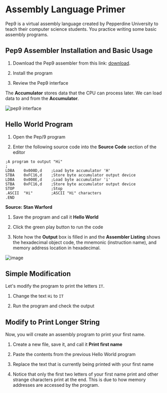# Assembly Language Primer

Pep9 is a virtual assembly language created by Pepperdine University to teach their computer science students. You practice writing some basic assembly programs.

## Pep9 Assembler Installation and Basic Usage
1. Download the Pep9 assembler from this link: [download](https://computersystemsbook.com/5th-edition/pep9/).

1. Install the program

1. Review the Pep9 interface

The **Accumulator** stores data that the CPU can process later. We can load data to and from the **Accumulator**.

![pep9 interface](https://github.com/it-academy-svhec/intro-to-programming/assets/61634762/cdf8a07d-28da-4838-9f91-c1b344a86788)


## Hello World Program
1. Open the Pep/9 program

1. Enter the following source code into the **Source Code** section of the editor
 
```
;A program to output "Hi"
;
LDBA    0x000D,d    ;Load byte accumulator 'H'
STBA    0xFC16,d    ;Store byte accumulator output device
LDBA    0x000E,d    ;Load byte accumulator 'i'
STBA    0xFC16,d    ;Store byte accumulator output device
STOP                ;Stop
.ASCII  "Hi"        ;ASCII "Hi" characters
.END
```
**Source: Stan Warford**

1. Save the program and call it **Hello World**

1. Click the green play button to run the code

1. Note how the **Output** box is filled in and the **Assembler Listing** shows the hexadecimal object code, the mnemonic (instruction name), and memory address location in hexadecimal.

![image](https://github.com/it-academy-svhec/intro-to-programming/assets/61634762/c923e5cb-bdc7-479a-9f29-f00831724abc)

## Simple Modification
Let's modify the program to print the letters `IT`.

1. Change the text `Hi` to `IT`

1. Run the program and check the output

## Modify to Print Longer String
Now, you will create an assembly program to print your first name.

1. Create a new file, save it, and call it **Print first name**

1. Paste the contents from the previous Hello World program

1. Replace the text that is currently being printed with your first name

1. Notice that only the first two letters of your first name print and other strange characters print at the end. This is due to how memory addresses are accessed by the program.
